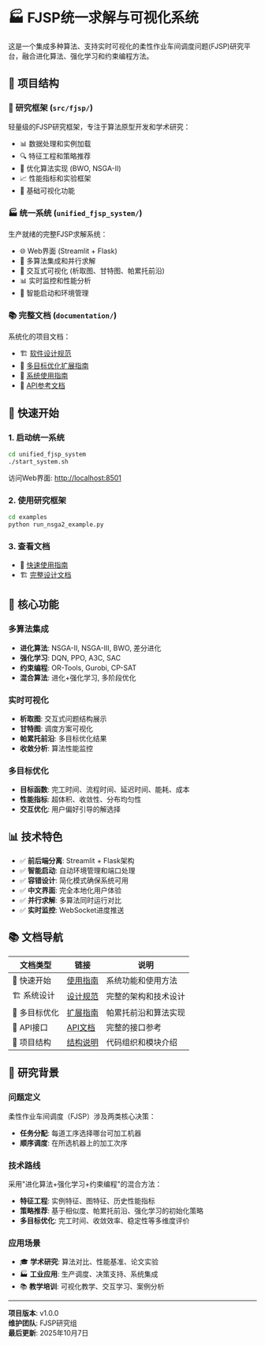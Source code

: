 # 🏭 FJSP统一求解与可视化系统

这是一个集成多种算法、支持实时可视化的柔性作业车间调度问题(FJSP)研究平台，融合进化算法、强化学习和约束编程方法。

## 🎯 项目结构

### 🔬 研究框架 (`src/fjsp/`)
轻量级的FJSP研究框架，专注于算法原型开发和学术研究：

- 📊 数据处理和实例加载
- 🔍 特征工程和策略推荐  
- 🧬 优化算法实现 (BWO, NSGA-II)
- 📈 性能指标和实验框架
- 🎨 基础可视化功能

### 🏭 统一系统 (`unified_fjsp_system/`)
生产就绪的完整FJSP求解系统：

- 🌐 Web界面 (Streamlit + Flask)
- 🎯 多算法集成和并行求解
- 🎨 交互式可视化 (析取图、甘特图、帕累托前沿)
- 📊 实时监控和性能分析
- 🔧 智能启动和环境管理

### 📚 完整文档 (`documentation/`)
系统化的项目文档：

- 🏗️ [软件设计规范](documentation/design/FJSP_SOFTWARE_DESIGN_SPECIFICATION.md)
- 🎯 [多目标优化扩展指南](documentation/design/MULTI_OBJECTIVE_EXTENSION_GUIDE.md)
- 📖 [系统使用指南](documentation/guides/SYSTEM_SUMMARY_AND_USAGE.md)
- 🔧 [API参考文档](documentation/api/api_reference.md)

## 🚀 快速开始

### 1. 启动统一系统
```bash
cd unified_fjsp_system
./start_system.sh
```

访问Web界面: <http://localhost:8501>

### 2. 使用研究框架
```bash
cd examples
python run_nsga2_example.py
```

### 3. 查看文档
- 📖 [快速使用指南](documentation/guides/SYSTEM_SUMMARY_AND_USAGE.md)
- 🏗️ [完整设计文档](documentation/design/FJSP_SOFTWARE_DESIGN_SPECIFICATION.md)

## 🎯 核心功能

### 多算法集成
- **进化算法**: NSGA-II, NSGA-III, BWO, 差分进化
- **强化学习**: DQN, PPO, A3C, SAC  
- **约束编程**: OR-Tools, Gurobi, CP-SAT
- **混合算法**: 进化+强化学习, 多阶段优化

### 实时可视化
- **析取图**: 交互式问题结构展示
- **甘特图**: 调度方案可视化
- **帕累托前沿**: 多目标优化结果
- **收敛分析**: 算法性能监控

### 多目标优化
- **目标函数**: 完工时间、流程时间、延迟时间、能耗、成本
- **性能指标**: 超体积、收敛性、分布均匀性
- **交互优化**: 用户偏好引导的解选择

## 📊 技术特色

- ✅ **前后端分离**: Streamlit + Flask架构
- ✅ **智能启动**: 自动环境管理和端口处理
- ✅ **容错设计**: 简化模式确保系统可用
- ✅ **中文界面**: 完全本地化用户体验
- ✅ **并行求解**: 多算法同时运行对比
- ✅ **实时监控**: WebSocket进度推送

## 📚 文档导航

| 文档类型 | 链接 | 说明 |
|---------|------|------|
| 🚀 快速开始 | [使用指南](documentation/guides/SYSTEM_SUMMARY_AND_USAGE.md) | 系统功能和使用方法 |
| 🏗️ 系统设计 | [设计规范](documentation/design/FJSP_SOFTWARE_DESIGN_SPECIFICATION.md) | 完整的架构和技术设计 |
| 🎯 多目标优化 | [扩展指南](documentation/design/MULTI_OBJECTIVE_EXTENSION_GUIDE.md) | 帕累托前沿和算法实现 |
| 🔧 API接口 | [API文档](documentation/api/api_reference.md) | 完整的接口参考 |
| 📖 项目结构 | [结构说明](documentation/guides/project_structure.md) | 代码组织和模块介绍 |

## 🔬 研究背景

### 问题定义
柔性作业车间调度（FJSP）涉及两类核心决策：
- **任务分配**: 每道工序选择哪台可加工机器
- **顺序调度**: 在所选机器上的加工次序

### 技术路线
采用"进化算法+强化学习+约束编程"的混合方法：
- **特征工程**: 实例特征、图特征、历史性能指标
- **策略推荐**: 基于相似度、帕累托前沿、强化学习的初始化策略
- **多目标优化**: 完工时间、收敛效率、稳定性等多维度评价

### 应用场景
- 🎓 **学术研究**: 算法对比、性能基准、论文实验
- 🏭 **工业应用**: 生产调度、决策支持、系统集成
- 📚 **教学培训**: 可视化教学、交互学习、案例分析

---

**项目版本**: v1.0.0  
**维护团队**: FJSP研究组  
**最后更新**: 2025年10月7日
